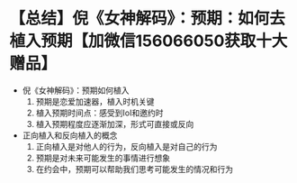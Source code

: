 # 【总结】倪《女神解码》：预期：如何去植入预期【加微信156066050获取十大赠品】

-   倪《女神解码》：预期如何植入
    1.  预期是恋爱加速器，植入时机关键
    2.  植入预期时间点：感受到IoI和邀约时
    3.  植入预期程度应逐渐加深，形式可直接或反向
-   正向植入和反向植入的概念
    1.  正向植入是对他人的行为，反向植入是对自己的行为
    2.  预期是对未来可能发生的事情进行想象
    3.  在约会中，预期可以帮助我们思考可能发生的情况和行为